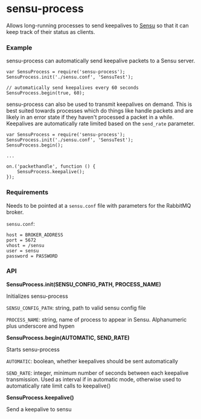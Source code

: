 sensu-process
=============

Allows long-running processes to send keepalives to
[Sensu](https://github.com/sensu/sensu) so that it can keep track of their
status as clients.

### Example
sensu-process can automatically send keepalive packets to a Sensu server.

```
var SensuProcess = require('sensu-process');
SensuProcess.init('./sensu.conf', 'SensuTest');

// automatically send keepalives every 60 seconds
SensuProcess.begin(true, 60);
```

sensu-process can also be used to transmit keepalives on demand. This is best
suited towards processes which do things like handle packets and are likely in
an error state if they haven't processed a packet in a while. Keepalives are
automatically rate limited based on the `send_rate` parameter.

```
var SensuProcess = require('sensu-process');
SensuProcess.init('./sensu.conf', 'SensuTest');
SensuProcess.begin();

...

on.('packethandle', function () {
    SensuProcess.keepalive();
});
```

### Requirements
Needs to be pointed at a `sensu.conf` file with parameters for the RabbitMQ broker.

`sensu.conf`:
```
host = BROKER_ADDRESS
port = 5672
vhost = /sensu
user = sensu
password = PASSWORD
```

### API

**SensuProcess.init(SENSU_CONFIG_PATH, PROCESS_NAME)**

Initializes sensu-process

`SENSU_CONFIG_PATH`: string, path to valid sensu config file

`PROCESS_NAME`: string, name of process to appear in Sensu. Alphanumeric plus underscore and hypen


**SensuProcess.begin(AUTOMATIC, SEND_RATE)**

Starts sensu-process

`AUTOMATIC`: boolean, whether keepalives should be sent automatically

`SEND_RATE`: integer, minimum number of seconds between each keepalive transmission. Used as interval if in automatic mode, otherwise used to automatically rate limit calls to keepalive()


**SensuProcess.keepalive()**

Send a keepalive to sensu

